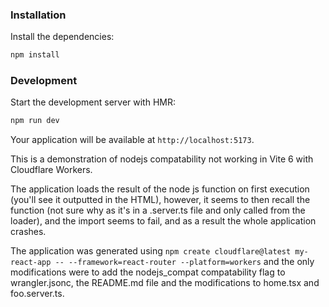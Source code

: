 ### Installation

Install the dependencies:

```bash
npm install
```

### Development

Start the development server with HMR:

```bash
npm run dev
```

Your application will be available at `http://localhost:5173`.

This is a demonstration of nodejs compatability not working in Vite 6 with Cloudflare Workers.

The application loads the result of the node js function on first execution (you'll see it outputted in the HTML), however, it seems to then recall the function (not sure why as it's in a .server.ts file and only called from the loader), and the import seems to fail, and as a result the whole application crashes.

The application was generated using `npm create cloudflare@latest my-react-app -- --framework=react-router --platform=workers` and the only modifications were to add the nodejs_compat compatability flag to wrangler.jsonc, the README.md file and the modifications to home.tsx and foo.server.ts.

